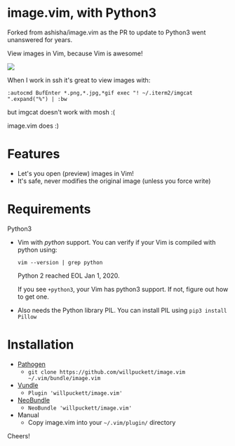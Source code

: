 # image.vim, with Python3

Forked from ashisha/image.vim as the PR to update to Python3 went unanswered for years.


View images in Vim, because Vim is awesome!

![](https://github.com/ashisha/image.vim/blob/master/screenshot/image.vim.jpg)

When I work in ssh it's great to view images with:

```vim 
:autocmd BufEnter *.png,*.jpg,*gif exec "! ~/.iterm2/imgcat ".expand("%") | :bw
```

but imgcat doesn't work with mosh :(

image.vim does :)


Features
=========
* Let's you open (preview) images in Vim!
* It's safe, never modifies the original image (unless you force write)


Requirements
============
Python3 

* Vim with *python* support. You can verify if your Vim is compiled with python using:
  
  `vim --version | grep python`
  
  Python 2 reached EOL Jan 1, 2020.

  If you see `+python3`, your Vim has python3 support. If not, figure out how to get one.

* Also needs the Python library PIL. You can install PIL using `pip3 install Pillow`

Installation
============
* [Pathogen](https://github.com/tpope/vim-pathogen)
  *  `git clone https://github.com/willpuckett/image.vim ~/.vim/bundle/image.vim`
* [Vundle](https://github.com/gmarik/vundle)
  * `Plugin 'willpuckett/image.vim'`
* [NeoBundle](https://github.com/Shougo/neobundle.vim)
  * `NeoBundle 'willpuckett/image.vim'`
* Manual
  * Copy image.vim into your `~/.vim/plugin/` directory

Cheers!
